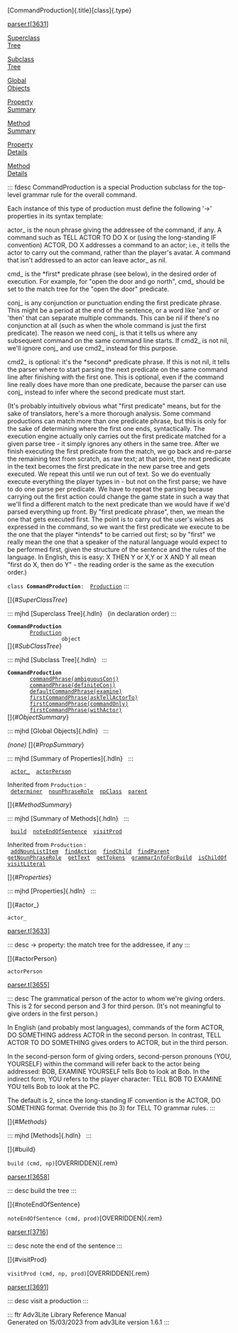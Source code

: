 [CommandProduction]{.title}[class]{.type}

[parser.t](../file/parser.t.html)\[[3631](../source/parser.t.html#3631)\]

[Superclass\
Tree](#_SuperClassTree_)

[Subclass\
Tree](#_SubClassTree_)

[Global\
Objects](#_ObjectSummary_)

[Property\
Summary](#_PropSummary_)

[Method\
Summary](#_MethodSummary_)

[Property\
Details](#_Properties_)

[Method\
Details](#_Methods_)

::: fdesc
CommandProduction is a special Production subclass for the top-level
grammar rule for the overall command.

Each instance of this type of production must define the following
\'-\>\' properties in its syntax template:

actor\_ is the noun phrase giving the addressee of the command, if any.
A command such as TELL ACTOR TO DO X or (using the long-standing IF
convention) ACTOR, DO X addresses a command to an actor; i.e., it tells
the actor to carry out the command, rather than the player\'s avatar. A
command that isn\'t addressed to an actor can leave actor\_ as nil.

cmd\_ is the \*first\* predicate phrase (see below), in the desired
order of execution. For example, for \"open the door and go north\",
cmd\_ should be set to the match tree for the \"open the door\"
predicate.

conj\_ is any conjunction or punctuation ending the first predicate
phrase. This might be a period at the end of the sentence, or a word
like \'and\' or \'then\' that can separate multiple commands. This can
be nil if there\'s no conjunction at all (such as when the whole command
is just the first predicate). The reason we need conj\_ is that it tells
us where any subsequent command on the same command line starts. If
cmd2\_ is not nil, we\'ll ignore conj\_ and use cmd2\_ instead for this
purpose.

cmd2\_ is optional: it\'s the \*second\* predicate phrase. If this is
not nil, it tells the parser where to start parsing the next predicate
on the same command line after finishing with the first one. This is
optional, even if the command line really does have more than one
predicate, because the parser can use conj\_ instead to infer where the
second predicate must start.

(It\'s probably intuitively obvious what \"first predicate\" means, but
for the sake of translators, here\'s a more thorough analysis. Some
command productions can match more than one predicate phrase, but this
is only for the sake of determining where the first one ends,
syntactically. The execution engine actually only carries out the first
predicate matched for a given parse tree - it simply ignores any others
in the same tree. After we finish executing the first predicate from the
match, we go back and re-parse the remaining text from scratch, as raw
text; at that point, the next predicate in the text becomes the first
predicate in the new parse tree and gets executed. We repeat this until
we run out of text. So we do eventually execute everything the player
types in - but not on the first parse; we have to do one parse per
predicate. We have to repeat the parsing because carrying out the first
action could change the game state in such a way that we\'ll find a
different match to the next predicate than we would have if we\'d parsed
everything up front. By \"first predicate phrase\", then, we mean the
one that gets executed first. The point is to carry out the user\'s
wishes as expressed in the command, so we want the first predicate we
execute to be the one that the player \*intends\* to be carried out
first; so by \"first\" we really mean the one that a speaker of the
natural language would expect to be performed first, given the structure
of the sentence and the rules of the language. In English, this is easy:
X THEN Y or X,Y or X AND Y all mean \"first do X, then do Y\" - the
reading order is the same as the execution order.)

`class `**`CommandProduction`**` :   `[`Production`](../object/Production.html)
:::

[]{#_SuperClassTree_}

::: mjhd
[Superclass Tree]{.hdln}   (in declaration order)
:::

**`CommandProduction`**\
`         `[`Production`](../object/Production.html)\
`                 object`\
[]{#_SubClassTree_}

::: mjhd
[Subclass Tree]{.hdln}  
:::

**`CommandProduction`**\
`         `[`commandPhrase(ambiguousConj)`](../object/commandPhrase(ambiguousConj).html)\
`         `[`commandPhrase(definiteConj)`](../object/commandPhrase(definiteConj).html)\
`         `[`defaultCommandPhrase(examine)`](../object/defaultCommandPhrase(examine).html)\
`         `[`firstCommandPhrase(askTellActorTo)`](../object/firstCommandPhrase(askTellActorTo).html)\
`         `[`firstCommandPhrase(commandOnly)`](../object/firstCommandPhrase(commandOnly).html)\
`         `[`firstCommandPhrase(withActor)`](../object/firstCommandPhrase(withActor).html)\
[]{#_ObjectSummary_}

::: mjhd
[Global Objects]{.hdln}  
:::

*(none)* []{#_PropSummary_}

::: mjhd
[Summary of Properties]{.hdln}  
:::

` `[`actor_`](#actor_)`  `[`actorPerson`](#actorPerson)`  `

Inherited from `Production` :\
` `[`determiner`](../object/Production.html#determiner)`  `[`nounPhraseRole`](../object/Production.html#nounPhraseRole)`  `[`npClass`](../object/Production.html#npClass)`  `[`parent`](../object/Production.html#parent)`  `

[]{#_MethodSummary_}

::: mjhd
[Summary of Methods]{.hdln}  
:::

` `[`build`](#build)`  `[`noteEndOfSentence`](#noteEndOfSentence)`  `[`visitProd`](#visitProd)`  `

Inherited from `Production` :\
` `[`addNounListItem`](../object/Production.html#addNounListItem)`  `[`findAction`](../object/Production.html#findAction)`  `[`findChild`](../object/Production.html#findChild)`  `[`findParent`](../object/Production.html#findParent)`  `[`getNounPhraseRole`](../object/Production.html#getNounPhraseRole)`  `[`getText`](../object/Production.html#getText)`  `[`getTokens`](../object/Production.html#getTokens)`  `[`grammarInfoForBuild`](../object/Production.html#grammarInfoForBuild)`  `[`isChildOf`](../object/Production.html#isChildOf)`  `[`visitLiteral`](../object/Production.html#visitLiteral)`  `

[]{#_Properties_}

::: mjhd
[Properties]{.hdln}  
:::

[]{#actor_}

`actor_`

[parser.t](../file/parser.t.html)\[[3633](../source/parser.t.html#3633)\]

::: desc
-\> property: the match tree for the addressee, if any
:::

[]{#actorPerson}

`actorPerson`

[parser.t](../file/parser.t.html)\[[3655](../source/parser.t.html#3655)\]

::: desc
The grammatical person of the actor to whom we\'re giving orders. This
is 2 for second person and 3 for third person. (It\'s not meaningful to
give orders in the first person.)

In English (and probably most languages), commands of the form ACTOR, DO
SOMETHING address ACTOR in the second person. In contrast, TELL ACTOR TO
DO SOMETHING gives orders to ACTOR, but in the third person.

In the second-person form of giving orders, second-person pronouns (YOU,
YOURSELF) within the command will refer back to the actor being
addressed: BOB, EXAMINE YOURSELF tells Bob to look at Bob. In the
indirect form, YOU refers to the player character: TELL BOB TO EXAMINE
YOU tells Bob to look at the PC.

The default is 2, since the long-standing IF convention is the ACTOR, DO
SOMETHING format. Override this (to 3) for TELL TO grammar rules.
:::

[]{#_Methods_}

::: mjhd
[Methods]{.hdln}  
:::

[]{#build}

`build (cmd, np)`[OVERRIDDEN]{.rem}

[parser.t](../file/parser.t.html)\[[3658](../source/parser.t.html#3658)\]

::: desc
build the tree
:::

[]{#noteEndOfSentence}

`noteEndOfSentence (cmd, prod)`[OVERRIDDEN]{.rem}

[parser.t](../file/parser.t.html)\[[3716](../source/parser.t.html#3716)\]

::: desc
note the end of the sentence
:::

[]{#visitProd}

`visitProd (cmd, np, prod)`[OVERRIDDEN]{.rem}

[parser.t](../file/parser.t.html)\[[3691](../source/parser.t.html#3691)\]

::: desc
visit a production
:::

::: ftr
Adv3Lite Library Reference Manual\
Generated on 15/03/2023 from adv3Lite version 1.6.1
:::

